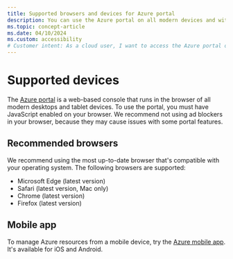 ```yaml
---
title: Supported browsers and devices for Azure portal
description: You can use the Azure portal on all modern devices and with the latest browser versions.
ms.topic: concept-article
ms.date: 04/10/2024
ms.custom: accessibility
# Customer intent: As a cloud user, I want to access the Azure portal on my device using a supported browser, so that I can efficiently manage my resources without compatibility issues.
---
```


# Supported devices

The [Azure portal](https://portal.azure.com) is a web-based console that runs in the browser of all modern desktops and tablet devices. To use the portal, you must have JavaScript enabled on your browser. We recommend not using ad blockers in your browser, because they may cause issues with some portal features.

## Recommended browsers

We recommend using the most up-to-date browser that's compatible with your operating system. The following browsers are supported:

* Microsoft Edge (latest version)
* Safari (latest version, Mac only)
* Chrome (latest version)
* Firefox (latest version)

## Mobile app

To manage Azure resources from a mobile device, try the [Azure mobile app](mobile-app/overview.md). It's available for iOS and Android.
